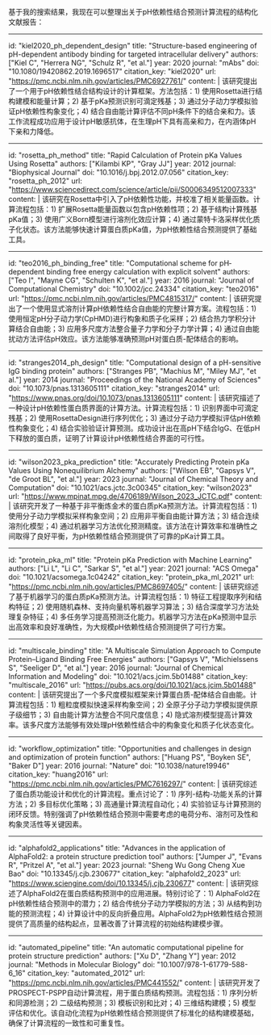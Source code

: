 基于我的搜索结果，我现在可以整理出关于pH依赖性结合预测计算流程的结构化文献报告：

----
id: "kiel2020_ph_dependent_design"
title: "Structure-based engineering of pH-dependent antibody binding for targeted intracellular delivery"
authors: ["Kiel C", "Herrera NG", "Schulz R", "et al."]
year: 2020
journal: "mAbs"
doi: "10.1080/19420862.2019.1696517"
citation_key: "kiel2020"
url: "https://pmc.ncbi.nlm.nih.gov/articles/PMC6927761/"
content: |
  该研究提出了一个用于pH依赖性结合结构设计的计算框架。方法包括：1) 使用Rosetta进行结构建模和能量计算；2) 基于pKa预测识别可滴定残基；3) 通过分子动力学模拟验证pH依赖性构象变化；4) 结合自由能计算评估不同pH条件下的结合亲和力。该工作流程成功应用于设计pH敏感抗体，在生理pH下具有高亲和力，在内涵体pH下亲和力降低。

----
id: "rosetta_ph_method"
title: "Rapid Calculation of Protein pKa Values Using Rosetta"
authors: ["Kilambi KP", "Gray JJ"]
year: 2012
journal: "Biophysical Journal"
doi: "10.1016/j.bpj.2012.07.056"
citation_key: "rosetta_ph_2012"
url: "https://www.sciencedirect.com/science/article/pii/S0006349512007333"
content: |
  该研究在Rosetta中引入了pH依赖性功能，并校准了相关能量函数。计算流程包括：1) 扩展Rosetta能量函数以包含pH依赖性项；2) 基于结构计算残基pKa值；3) 使用广义Born模型进行溶剂化效应计算；4) 通过蒙特卡洛采样优化质子化状态。该方法能够快速计算蛋白质pKa值，为pH依赖性结合预测提供了基础工具。

----
id: "teo2016_ph_binding_free"
title: "Computational scheme for pH‐dependent binding free energy calculation with explicit solvent"
authors: ["Teo I", "Mayne CG", "Schulten K", "et al."]
year: 2016
journal: "Journal of Computational Chemistry"
doi: "10.1002/jcc.24334"
citation_key: "teo2016"
url: "https://pmc.ncbi.nlm.nih.gov/articles/PMC4815317/"
content: |
  该研究提出了一个使用显式溶剂计算pH依赖性结合自由能的完整计算方案。流程包括：1) 使用恒定pH分子动力学(CpHMD)进行构象和质子化采样；2) 结合热力学积分计算结合自由能；3) 应用多尺度方法整合量子力学和分子力学计算；4) 通过自由能扰动方法评估pH效应。该方法能够准确预测pH对蛋白质-配体结合的影响。

----
id: "stranges2014_ph_design"
title: "Computational design of a pH-sensitive IgG binding protein"
authors: ["Stranges PB", "Machius M", "Miley MJ", "et al."]
year: 2014
journal: "Proceedings of the National Academy of Sciences"
doi: "10.1073/pnas.1313605111"
citation_key: "stranges2014"
url: "https://www.pnas.org/doi/10.1073/pnas.1313605111"
content: |
  该研究描述了一种设计pH依赖性蛋白质界面的计算方法。计算流程包括：1) 识别界面中可滴定残基；2) 使用RosettaDesign进行序列优化；3) 通过分子动力学模拟评估pH依赖性构象变化；4) 结合实验验证计算预测。成功设计出在高pH下结合IgG、在低pH下释放的蛋白质，证明了计算设计pH依赖性结合界面的可行性。

----
id: "wilson2023_pka_prediction"
title: "Accurately Predicting Protein pKa Values Using Nonequilibrium Alchemy"
authors: ["Wilson EB", "Gapsys V", "de Groot BL", "et al."]
year: 2023
journal: "Journal of Chemical Theory and Computation"
doi: "10.1021/acs.jctc.3c00345"
citation_key: "wilson2023"
url: "https://www.mpinat.mpg.de/4706189/Wilson_2023_JCTC.pdf"
content: |
  该研究开发了一种基于非平衡炼金术的蛋白质pKa预测方法。计算流程包括：1) 使用分子动力学模拟采样构象空间；2) 应用非平衡自由能计算方法；3) 结合连续溶剂化模型；4) 通过机器学习方法优化预测精度。该方法在计算效率和准确性之间取得了良好平衡，为pH依赖性结合预测提供了可靠的pKa计算工具。

----
id: "protein_pka_ml"
title: "Protein pKa Prediction with Machine Learning"
authors: ["Li L", "Li C", "Sarkar S", "et al."]
year: 2021
journal: "ACS Omega"
doi: "10.1021/acsomega.1c04242"
citation_key: "protein_pka_ml_2021"
url: "https://pmc.ncbi.nlm.nih.gov/articles/PMC8697405/"
content: |
  该研究综述了基于机器学习的蛋白质pKa预测方法。计算流程包括：1) 特征工程提取序列和结构特征；2) 使用随机森林、支持向量机等机器学习算法；3) 结合深度学习方法处理复杂特征；4) 多任务学习提高预测泛化能力。机器学习方法在pKa预测中显示出高效率和良好准确性，为大规模pH依赖性结合预测提供了可行方案。

----
id: "multiscale_binding"
title: "A Multiscale Simulation Approach to Compute Protein–Ligand Binding Free Energies"
authors: ["Gapsys V", "Michielssens S", "Seeliger D", "et al."]
year: 2016
journal: "Journal of Chemical Information and Modeling"
doi: "10.1021/acs.jcim.5b01488"
citation_key: "multiscale_2016"
url: "https://pubs.acs.org/doi/10.1021/acs.jcim.5b01488"
content: |
  该研究提出了一个多尺度模拟框架来计算蛋白质-配体结合自由能。计算流程包括：1) 粗粒度模拟快速采样构象空间；2) 全原子分子动力学模拟提供原子级细节；3) 自由能计算方法整合不同尺度信息；4) 隐式溶剂模型提高计算效率。该多尺度方法能够有效处理pH依赖性结合中的构象变化和质子化状态变化。

----
id: "workflow_optimization"
title: "Opportunities and challenges in design and optimization of protein function"
authors: ["Huang PS", "Boyken SE", "Baker D"]
year: 2016
journal: "Nature"
doi: "10.1038/nature19946"
citation_key: "huang2016"
url: "https://pmc.ncbi.nlm.nih.gov/articles/PMC7616297/"
content: |
  该研究综述了蛋白质功能设计和优化的计算流程。重点讨论了：1) 序列-结构-功能关系的计算方法；2) 多目标优化策略；3) 高通量计算流程自动化；4) 实验验证与计算预测的闭环反馈。特别强调了pH依赖性结合预测中需要考虑的电荷分布、溶剂可及性和构象灵活性等关键因素。

----
id: "alphafold2_applications"
title: "Advances in the application of AlphaFold2: a protein structure prediction tool"
authors: ["Jumper J", "Evans R", "Pritzel A", "et al."]
year: 2023
journal: "Sheng Wu Gong Cheng Xue Bao"
doi: "10.13345/j.cjb.230677"
citation_key: "alphafold2_2023"
url: "https://www.sciengine.com/doi/10.13345/j.cjb.230677"
content: |
  该研究综述了AlphaFold2在蛋白质结构预测中的应用进展。特别讨论了：1) AlphaFold2在pH依赖性结合预测中的潜力；2) 结合传统分子动力学模拟的方法；3) 从结构到功能的预测流程；4) 计算设计中的反向折叠应用。AlphaFold2为pH依赖性结合预测提供了高质量的结构起点，显著改善了计算流程的初始结构建模步骤。

----
id: "automated_pipeline"
title: "An automatic computational pipeline for protein structure prediction"
authors: ["Xu D", "Zhang Y"]
year: 2012
journal: "Methods in Molecular Biology"
doi: "10.1007/978-1-61779-588-6_16"
citation_key: "automated_2012"
url: "https://pmc.ncbi.nlm.nih.gov/articles/PMC441552/"
content: |
  该研究开发了PROSPECT-PSPP自动计算流程，用于蛋白质结构预测。流程包括：1) 序列分析和同源检测；2) 二级结构预测；3) 模板识别和比对；4) 三维结构建模；5) 模型评估和优化。该自动化流程为pH依赖性结合预测提供了标准化的结构建模基础，确保了计算流程的一致性和可重复性。